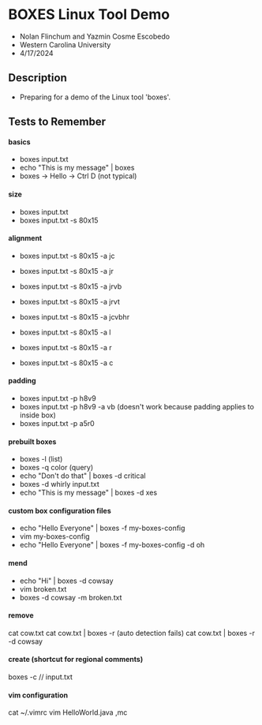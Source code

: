 # BOXES Linux Tool Demo

- Nolan Flinchum and Yazmin Cosme Escobedo
- Western Carolina University
- 4/17/2024

## Description

- Preparing for a demo of the Linux tool 'boxes'.

## Tests to Remember

#### basics
- boxes input.txt
- echo "This is my message" | boxes
- boxes -> Hello -> Ctrl D (not typical)

#### size
- boxes input.txt
- boxes input.txt -s 80x15

#### alignment
- boxes input.txt -s 80x15 -a jc
- boxes input.txt -s 80x15 -a jr
- boxes input.txt -s 80x15 -a jrvb
- boxes input.txt -s 80x15 -a jrvt
- boxes input.txt -s 80x15 -a jcvbhr

- boxes input.txt -s 80x15 -a l
- boxes input.txt -s 80x15 -a r
- boxes input.txt -s 80x15 -a c

#### padding
- boxes input.txt -p h8v9
- boxes input.txt -p h8v9 -a vb (doesn't work because padding applies to inside box)
- boxes input.txt -p a5r0

#### prebuilt boxes
- boxes -l (list)
- boxes -q color (query)
- echo "Don't do that" | boxes -d critical
- boxes -d whirly input.txt
- echo "This is my message" | boxes -d xes

#### custom box configuration files
- echo "Hello Everyone" | boxes -f my-boxes-config
- vim my-boxes-config
- echo "Hello Everyone" | boxes -f my-boxes-config -d oh

#### mend
- echo "Hi" | boxes -d cowsay
- vim broken.txt
- boxes -d cowsay -m broken.txt

#### remove
cat cow.txt
cat cow.txt | boxes -r (auto detection fails)
cat cow.txt | boxes -r -d cowsay

#### create (shortcut for regional comments)
boxes -c // input.txt

#### vim configuration
cat ~/.vimrc
vim HelloWorld.java
,mc


